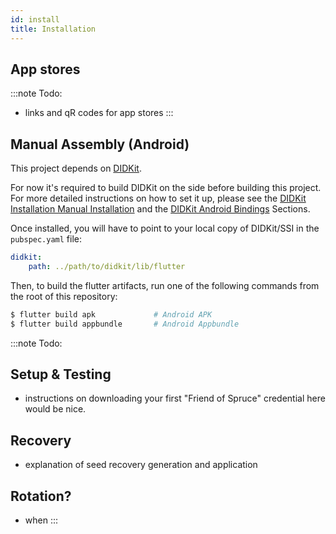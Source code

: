 ```yaml
---
id: install
title: Installation
---
```


## App stores

:::note
Todo: 
* links and qR codes for app stores
:::

## Manual Assembly (Android)

This project depends on [DIDKit](https://github.com/spruceid/didkit). 

For now it's required to build DIDKit on the side before building this project. For more detailed instructions on how to set it up, please see the [DIDKit Installation Manual Installation](/docs/didkit/install#manual) and the [DIDKit Android Bindings](/docs/didkit/ffis#android) Sections.

Once installed, you will have to point to your local copy of DIDKit/SSI in the `pubspec.yaml` file:

```yaml
didkit:
    path: ../path/to/didkit/lib/flutter
```

Then, to build the flutter artifacts, run one of the following
commands from the root of this repository:

```bash
$ flutter build apk             # Android APK
$ flutter build appbundle       # Android Appbundle
```
:::note 
Todo:

## Setup & Testing
* instructions on downloading your first "Friend of Spruce" credential here would be nice.

## Recovery
* explanation of seed recovery generation and application

## Rotation?
* when
:::